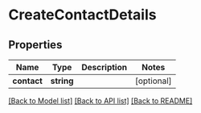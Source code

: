 # CreateContactDetails

## Properties
Name | Type | Description | Notes
------------ | ------------- | ------------- | -------------
**contact** | **string** |  | [optional] 

[[Back to Model list]](../README.md#documentation-for-models) [[Back to API list]](../README.md#documentation-for-api-endpoints) [[Back to README]](../README.md)


